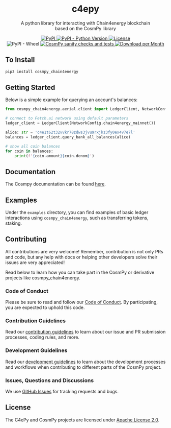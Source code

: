 <h1 align="center">
    <b>c4epy</b>
</h1>

<p align="center">
A python library for interacting with Chain4energy blockchain<br>
based on the CosmPy library
</p>

<p align="center">
  <a href="https://pypi.org/project/c4epy/">
    <img alt="PyPI" src="https://img.shields.io/pypi/v/c4epy">
  </a>
  <a href="https://pypi.org/project/c4epy/">
    <img alt="PyPI - Python Version" src="https://img.shields.io/pypi/pyversions/c4epy">
  </a>
  <a href="https://github.com/crosnest/c4epy/blob/master/LICENSE">
    <img alt="License" src="https://img.shields.io/pypi/l/c4epy">
  </a>
  <br />
  <a>
    <img alt="PyPI - Wheel" src="https://img.shields.io/pypi/wheel/c4epy">
  </a>
  <a href="https://github.com/crosnest/c4epy/actions/workflows/workflow.yml">
    <img alt="CosmPy sanity checks and tests" src="https://github.com/crosnest/c4epy/actions/workflows/workflow.yml/badge.svg">
  </a>
  <a href="https://pypi.org/project/c4epy/">
    <img alt="Download per Month" src="https://img.shields.io/pypi/dm/c4epy">
  </a>
</p>

## To Install

```bash
pip3 install cosmpy_chain4energy
```

## Getting Started

Below is a simple example for querying an account's balances:

```python
from cosmpy_chain4energy.aerial.client import LedgerClient, NetworkConfig

# connect to Fetch.ai network using default parameters
ledger_client = LedgerClient(NetworkConfig.chain4energy_mainnet())

alice: str = 'c4e1t62t32vvkr78zdws3jvu9rxjkz3fy0ex4v7e7l'
balances = ledger_client.query_bank_all_balances(alice)

# show all coin balances
for coin in balances:
    print(f'{coin.amount}{coin.denom}')
```

## Documentation

The Cosmpy documentation can be found [here](https://docs.fetch.ai/CosmPy/).

## Examples

Under the `examples` directory, you can find examples of basic ledger interactions using `cosmpy_chain4energy`, such as transferring tokens, staking.

## Contributing

All contributions are very welcome! Remember, contribution is not only PRs and code, but any help with docs or helping other developers solve their issues are very appreciated!

Read below to learn how you can take part in the CosmPy or derivative projects like cosmpy_chain4energy.

### Code of Conduct

Please be sure to read and follow our [Code of Conduct][coc]. By participating, you are expected to uphold this code.

### Contribution Guidelines

Read our [contribution guidelines][contributing] to learn about our issue and PR submission processes, coding rules, and more.

### Development Guidelines

Read our [development guidelines][developing] to learn about the development processes and workflows when contributing to different parts of the CosmPy project.

### Issues, Questions and Discussions

We use [GitHub Issues][issues] for tracking requests and bugs.

## License

The C4ePy and CosmPy projects are licensed under [Apache License 2.0][license].

[contributing]: https://github.com/crosnest/cosmpy_chain4energy/blob/master/CONTRIBUTING.md
[developing]: https://github.com/crosnest/cosmpy_chain4energy/blob/master/DEVELOPING.md
[coc]: https://github.com/crosnest/cosmpy_chain4energy/blob/master/CODE_OF_CONDUCT.md
[issues]: https://github.com/crosnest/cosmpy_chain4energy/issues
[license]: https://github.com/crosnest/cosmpy_chain4energy/blob/master/LICENSE